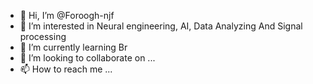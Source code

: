 - 👋 Hi, I’m @Foroogh-njf
- 👀 I’m interested in Neural engineering, AI, Data Analyzing And Signal processing 
- 🌱 I’m currently learning Br
- 💞️ I’m looking to collaborate on ...
- 📫 How to reach me ...

<!---
Foroogh-njf/Foroogh-njf is a ✨ special ✨ repository because its `README.md` (this file) appears on your GitHub profile.
You can click the Preview link to take a look at your changes.
--->
